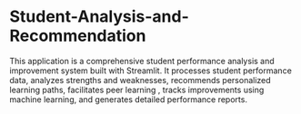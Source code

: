 # Student-Analysis-and-Recommendation
This application is a comprehensive student performance analysis and improvement system built with Streamlit. It processes student performance data, analyzes strengths and weaknesses, recommends personalized learning paths, facilitates peer learning , tracks improvements using machine learning, and generates detailed performance reports.
